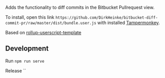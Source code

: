 Adds the functionality to diff commits in the Bitbucket Pullrequest view.

To install, open this link `https://github.com/DirkHeinke/bitbucket-diff-commit-pr/raw/master/dist/bundle.user.js` with installed [Tampermonkey](https://www.tampermonkey.net/).

Based on [rollup-userscript-template](https://github.com/cvzi/rollup-userscript-template)

## Development

Run `npm run serve`

Release ``
